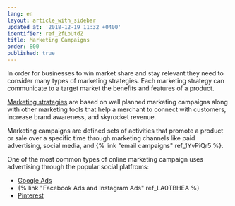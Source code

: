 ```yaml
---
lang: en
layout: article_with_sidebar
updated_at: '2018-12-19 11:32 +0400'
identifier: ref_2fLbUtdZ
title: Marketing Campaigns
order: 800
published: true
---
```

In order for businesses to win market share and stay relevant they need to consider many types of marketing strategies. Each marketing strategy can communicate to a target market the benefits and features of a product.

[Marketing strategies](https://www.x-cart.com/blog/content-strategy.html "Marketing Campaigns") are based on well planned marketing campaigns along with other marketing tools that help a merchant to connect with customers, increase brand awareness, and skyrocket revenue.

Marketing campaigns are defined sets of activities that promote a product or sale over a specific time through marketing channels like paid advertising, social media, and {% link "email campaigns" ref_1YvPiQr5 %}. 

One of the most common types of online marketing campaign uses advertising through the popular social platfroms:
* [Google Ads](https://market.x-cart.com/addons/googleadwords.html "Marketing Campaigns")
* {% link "Facebook Ads and Instagram Ads" ref_LA0TBHEA %}
* [Pinterest](https://market.x-cart.com/addons/pinterest-tag.html "Marketing Campaigns")
